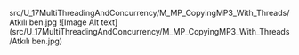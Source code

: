 src/U_17MultiThreadingAndConcurrency/M_MP_CopyingMP3_With_Threads/Atkılı ben.jpg
![Image Alt text](src/U_17MultiThreadingAndConcurrency/M_MP_CopyingMP3_With_Threads/Atkılı ben.jpg)
